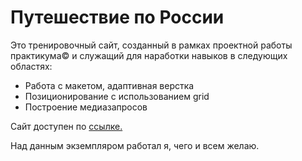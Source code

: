 # Путешествие по России

Это тренировочный сайт, созданный в рамках проектной работы практикума© и служащий для наработки навыков в следующих областях:

* Работа с макетом, адаптивная верстка
* Позиционирование с использованием grid
* Построение медиазапросов

Сайт доступен по [ссылке.](https://ddmjke.github.io/russian-travel/)

Над данным экземпляром работал я, чего и всем желаю.